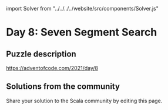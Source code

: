 import Solver from "../../../../website/src/components/Solver.js"

# Day 8: Seven Segment Search

## Puzzle description

https://adventofcode.com/2021/day/8

## Solutions from the community

Share your solution to the Scala community by editing this page.
